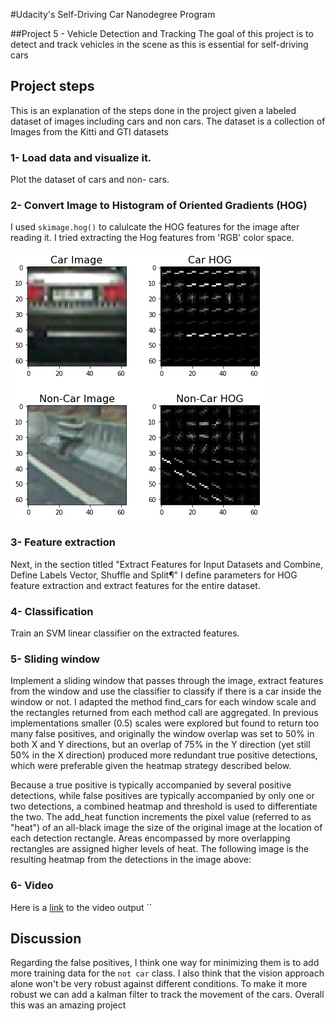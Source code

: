 #Udacity's Self-Driving Car Nanodegree Program

##Project 5 - Vehicle Detection and Tracking
The goal of this project is to detect and track vehicles in the scene as this is essential for self-driving cars

## Project steps
This is an explanation of the steps done in the project given a labeled dataset of images including cars and non cars. The dataset is a collection of Images from the Kitti and GTI datasets


### 1- Load data and visualize it.
Plot the dataset of cars and non- cars.

### 2- Convert Image to Histogram of Oriented Gradients (HOG)
I used `skimage.hog()` to calulcate the HOG features for the image after reading it.
I tried extracting the Hog features from 'RGB' color space.

[image1]: ./output_images/Hog.png
![Screenshot](./output_images/Hog.png)

### 3- Feature extraction
Next, in the section titled "Extract Features for Input Datasets and Combine, Define Labels Vector, Shuffle and Split¶" I define parameters for HOG feature extraction and extract features for the entire dataset.

### 4- Classification
Train an SVM linear classifier on the extracted features.

### 5- Sliding window
Implement a sliding window that passes through the image, extract features from the window and use the classifier to classify if there is a car inside the window or not. I adapted the method find_cars for each window scale and the rectangles returned from each method call are aggregated. In previous implementations smaller (0.5) scales were explored but found to return too many false positives, and originally the window overlap was set to 50% in both X and Y directions, but an overlap of 75% in the Y direction (yet still 50% in the X direction) produced more redundant true positive detections, which were preferable given the heatmap strategy described below.

[image2]: ./output_images/sliding_windows.png

Because a true positive is typically accompanied by several positive detections, while false positives are typically accompanied by only one or two detections, a combined heatmap and threshold is used to differentiate the two. The add_heat function increments the pixel value (referred to as "heat") of an all-black image the size of the original image at the location of each detection rectangle. Areas encompassed by more overlapping rectangles are assigned higher levels of heat. The following image is the resulting heatmap from the detections in the image above:

[image3]: ./output_images/heatmap.png

### 6- Video
Here is a [link](https://youtu.be/R0ns2lJjJiY) to the video output
``

## Discussion
Regarding the false positives, I think one way for minimizing them is to add more training data for the `not car` class.
I also think that the vision approach alone won't be very robust against different conditions. To make it more robust we can add a kalman filter to track the movement of the cars.
Overall this was an amazing project
